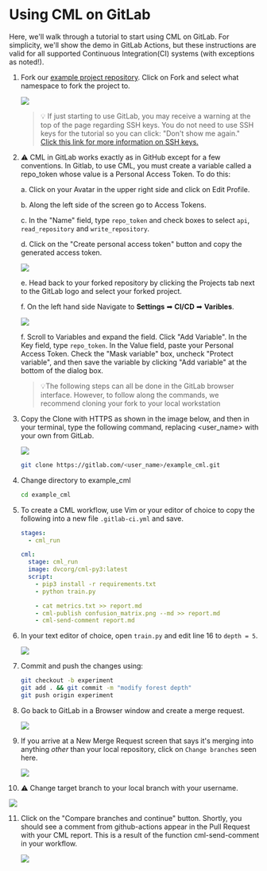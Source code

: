 # Using CML on GitLab

Here, we'll walk through a tutorial to start using CML on GitLab. For
simplicity, we'll show the demo in GitLab Actions, but these instructions are
valid for all supported Continuous Integration(CI) systems (with exceptions as
noted!).

1. Fork our
   [example project repository](https://gitlab.com/iterative.ai/example_cml).
   Click on Fork and select what namespace to fork the project to.

   ![](/img/gitlab_fork_cml_project.png)

   > 💡 If just starting to use GitLab, you may receive a warning at the top of
   > the page regarding SSH keys. You do not need to use SSH keys for the
   > tutorial so you can click: "Don't show me again."  
   > [Click this link for more information on SSH keys.](https://docs.gitlab.com/ee/ssh/)

2. ⚠️ CML in GitLab works exactly as in GitHub except for a few conventions. In
   Gitlab, to use CML, you must create a variable called a repo_token whose
   value is a Personal Access Token. To do this:

   a. Click on your Avatar in the upper right side and click on Edit Profile.

   b. Along the left side of the screen go to Access Tokens.

   c. In the "Name" field, type `repo_token` and check boxes to select `api`,
   `read_repository` and `write_repository`.

   d. Click on the "Create personal access token" button and copy the generated
   access token.

   ![](/img/personal_access_token.png)

   e. Head back to your forked repository by clicking the Projects tab next to
   the GitLab logo and select your forked project.

   f. On the left hand side Navigate to **Settings** ➡ **CI/CD** ➡ **Varibles**.

   ![](/img/ci_cd_navigation.png)

   f. Scroll to Variables and expand the field. Click "Add Variable". In the Key
   field, type `repo_token`. In the Value field, paste your Personal Access
   Token. Check the "Mask variable" box, uncheck "Protect variable", and then
   save the variable by clicking "Add variable" at the bottom of the dialog box.

   > 💡The following steps can all be done in the GitLab browser interface.
   > However, to follow along the commands, we recommend cloning your fork to
   > your local workstation

3. Copy the Clone with HTTPS as shown in the image below, and then in your
   terminal, type the following command, replacing <user_name> with your own
   from GitLab.

   ![](/img/gitlab_cml_clone.png)

   ```bash
   git clone https://gitlab.com/<user_name>/example_cml.git
   ```

4. Change directory to example_cml

   ```bash
   cd example_cml
   ```

5. To create a CML workflow, use Vim or your editor of choice to copy the
   following into a new file `.gitlab-ci.yml` and save.

   ```yaml
   stages:
     - cml_run

   cml:
     stage: cml_run
     image: dvcorg/cml-py3:latest
     script:
       - pip3 install -r requirements.txt
       - python train.py

       - cat metrics.txt >> report.md
       - cml-publish confusion_matrix.png --md >> report.md
       - cml-send-comment report.md
   ```

6. In your text editor of choice, open `train.py` and edit line 16 to
   `depth = 5`.

   ![](/img/change_depth.png)

7. Commit and push the changes using:

   ```bash
   git checkout -b experiment
   git add . && git commit -m "modify forest depth"
   git push origin experiment
   ```

8. Go back to GitLab in a Browser window and create a merge request.

   ![](/img/create_merge_request.png)

9. If you arrive at a New Merge Request screen that says it's merging into
   anything _other_ than your local repository, click on `Change branches` seen
   here.

   ![](/img/new_merge_request.png)

10. ⚠️ Change target branch to your local branch with your username.

![](/img/change_user_name.png)

11. Click on the "Compare branches and continue" button. Shortly, you should see
    a comment from github-actions appear in the Pull Request with your CML
    report. This is a result of the function cml-send-comment in your workflow.

    ![](/img/gitlab_cml_getting_started_end.png)
